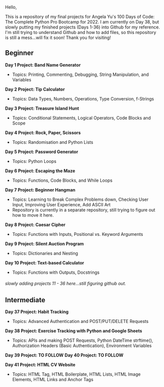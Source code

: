 Hello,

This is a repository of my final projects for Angela Yu's 100 Days of Code: The Complete Python Pro Bootcamp for 2022. I am currently on Day 38, but slowly putting my finished projects (Days 1-36) into Github for my reference. I'm still trying to understand Github and how to add files, so this repository is still a mess...will fix it soon! Thank you for visiting!

## Beginner
**Day 1 Project: Band Name Generator**
- Topics: Printing, Commenting, Debugging, String Manipulation, and Variables

**Day 2 Project: Tip Calculator**
- Topics: Data Types, Numbers, Operations, Type Conversion, f-Strings

**Day 3 Project: Treasure Island Hunt**
- Topics: Conditional Statements, Logical Operators, Code Blocks and Scope

**Day 4 Project: Rock, Paper, Scissors**
- Topics: Randomisation and Python Lists

**Day 5 Project: Password Generator**
- Topics: Python Loops

**Day 6 Project: Escaping the Maze**
- Topics: Functions, Code Blocks, and While Loops

**Day 7 Project: Beginner Hangman**
- Topics: Learning to Break Complex Problems down, Checking User Input, Improving User Experience, Add ASCII Art
- Repository is currently in a separate repository, still trying to figure out how to move it here.

**Day 8 Project: Caesar Cipher**
- Topics: Functions with Inputs, Positional vs. Keyword Arguments

**Day 9 Project: Silent Auction Program**
- Topics: Dictionaries and Nesting

**Day 10 Project: Text-based Calculator**
- Topics: Functions with Outputs, Docstrings


###### slowly adding projects 11 - 36 here...still figuring github out.


## Intermediate
**Day 37 Project: Habit Tracking**
- Topics: Advanced Authentication and POST/PUT/DELETE Requests

**Day 38 Project: Exercise Tracking with Python and Google Sheets**
- Topics: APIs and making POST Requests, Python DateTime strftime(), Authorization Headers (Basic Authentication), Environment Variables

**Day 39 Project:  TO FOLLOW**
**Day 40 Project:  TO FOLLOW**

**Day 41 Project:  HTML CV Website**
- Topics: HTML Tag, HTML Boilerplate, HTML Lists, HTML Image Elements, HTML Links and Anchor Tags

